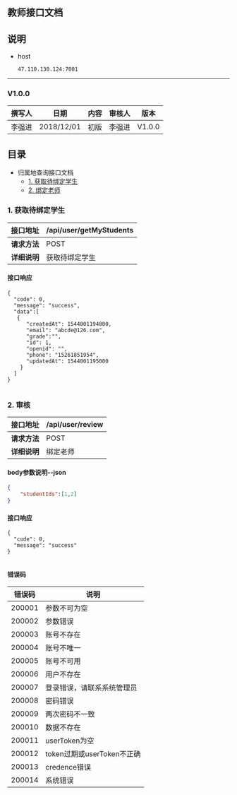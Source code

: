 ﻿## 教师接口文档

## 说明 
- host

      47.110.130.124:7001


-----------------------------------------------------------

### V1.0.0

| 撰写人 |   日期    | 内容 | 审核人 |  版本  |
| :----: | :-------: | :--: | :----: | :----: |
| 李强进 | 2018/12/01 | 初版 | 李强进 | V1.0.0 |



## 目录

- 归属地查询接口文档
    - [1. 获取待绑定学生](#1-获取待绑定学生)
    - [2. 绑定老师](#2-绑定老师)





### 1. 获取待绑定学生
| 接口地址     | /api/user/getMyStudents |
| ------------ | ---------------------------------- |
| **请求方法** | POST                    |
| **详细说明** | 获取待绑定学生 |


#### 接口响应
```
{
  "code": 0,
  "message": "success",
  "data":[
   {
      "createdAt": 1544001194000,
      "email": "abcde@126.com",
      "grade":"",
      "id": 1,
      "openid": "",
      "phone": "15261851954",
      "updatedAt": 1544001195000
    }
  ]
}
 
```



### 2. 审核
| 接口地址     | /api/user/review |
| ------------ | ---------------------------------- |
| **请求方法** | POST                    |
| **详细说明** | 绑定老师 |

#### body参数说明--json
``` json
{
    "studentIds":[1,2]
}
```

#### 接口响应
```
{
  "code": 0,
  "message": "success"
}
 
```



#### 错误码
| 错误码 | 说明 |
| ------- | ------- |
|200001 | 参数不可为空 |
|200002 | 参数错误 |
|200003 | 账号不存在 |
|200004 | 账号不唯一 |
|200005 | 账号不可用 |
|200006 | 用户不存在 |
|200007 | 登录错误，请联系系统管理员 |
|200008 | 密码错误 |
|200009 | 两次密码不一致 |
|200010 | 数据不存在 |
|200011 | userToken为空 |
|200012 | token过期或userToken不正确 |
|200013 | credence错误 |
|200014 | 系统错误 |


